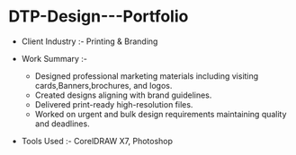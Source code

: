 # DTP-Design---Portfolio
- Client Industry :- Printing & Branding

- Work Summary :-
     - Designed professional marketing materials including visiting cards,Banners,brochures, and logos.
     - Created designs aligning with brand guidelines.
     - Delivered print-ready high-resolution files.
     - Worked on urgent and bulk design requirements maintaining quality and deadlines.

- Tools Used :-  CorelDRAW X7, Photoshop
